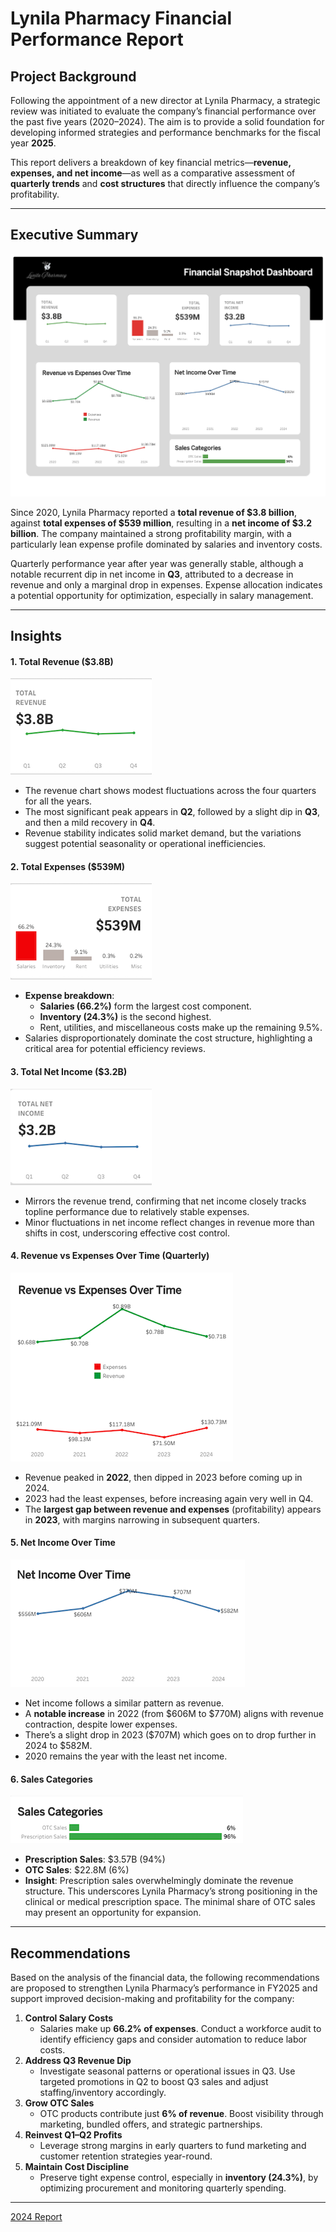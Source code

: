 # Lynila Pharmacy Financial Performance Report

## **Project Background**

Following the appointment of a new director at Lynila Pharmacy, a strategic review was initiated to evaluate the company’s financial performance over the past five years (2020–2024). The aim is to provide a solid foundation for developing informed strategies and performance benchmarks for the fiscal year **2025**.

This report delivers a breakdown of key financial metrics—**revenue, expenses, and net income**—as well as a comparative assessment of **quarterly trends** and **cost structures** that directly influence the company’s profitability.

---

## **Executive Summary**

[![](https://github.com/TiffanyNwanne/Lynila-Community-Pharmacy-Revenue-Analysis/blob/main/images/total/Total%20Over%20The%20Years.png)](https://github.com/TiffanyNwanne/Lynila-Community-Pharmacy-Revenue-Analysis/blob/main/images/total/Total%20Over%20The%20Years.png)

Since 2020, Lynila Pharmacy reported a **total revenue of $3.8 billion**, against **total expenses of $539 million**, resulting in a **net income of $3.2 billion**. The company maintained a strong profitability margin, with a particularly lean expense profile dominated by salaries and inventory costs.

Quarterly performance year after year was generally stable, although a notable recurrent dip in net income in **Q3**, attributed to a decrease in revenue and only a marginal drop in expenses. Expense allocation indicates a potential opportunity for optimization, especially in salary management.

---

## **Insights**

#### 1. **Total Revenue ($3.8B)**

[![](https://github.com/TiffanyNwanne/Lynila-Community-Pharmacy-Revenue-Analysis/blob/main/images/total/1.png)](https://github.com/TiffanyNwanne/Lynila-Community-Pharmacy-Revenue-Analysis/blob/main/images/total/1.png)

- The revenue chart shows modest fluctuations across the four quarters for all the years.
- The most significant peak appears in **Q2**, followed by a slight dip in **Q3**, and then a mild recovery in **Q4**.
- Revenue stability indicates solid market demand, but the variations suggest potential seasonality or operational inefficiencies.

#### 2. **Total Expenses ($539M)**

[![](https://github.com/TiffanyNwanne/Lynila-Community-Pharmacy-Revenue-Analysis/blob/main/images/total/2.png)](https://github.com/TiffanyNwanne/Lynila-Community-Pharmacy-Revenue-Analysis/blob/main/images/total/2.png)

- **Expense breakdown**:
    - **Salaries (66.2%)** form the largest cost component.
    - **Inventory (24.3%)** is the second highest.
    - Rent, utilities, and miscellaneous costs make up the remaining 9.5%.
- Salaries disproportionately dominate the cost structure, highlighting a critical area for potential efficiency reviews.

#### 3. **Total Net Income ($3.2B)**

[![](https://github.com/TiffanyNwanne/Lynila-Community-Pharmacy-Revenue-Analysis/blob/main/images/total/3.png)](https://github.com/TiffanyNwanne/Lynila-Community-Pharmacy-Revenue-Analysis/blob/main/images/total/3.png)

- Mirrors the revenue trend, confirming that net income closely tracks topline performance due to relatively stable expenses.
- Minor fluctuations in net income reflect changes in revenue more than shifts in cost, underscoring effective cost control.

#### 4. **Revenue vs Expenses Over Time (Quarterly)**

[![](https://github.com/TiffanyNwanne/Lynila-Community-Pharmacy-Revenue-Analysis/blob/main/images/total/4.png)](https://github.com/TiffanyNwanne/Lynila-Community-Pharmacy-Revenue-Analysis/blob/main/images/total/4.png)

- Revenue peaked in **2022**, then dipped in 2023 before coming up in 2024.
- 2023 had the least expenses, before increasing again very well in Q4.
- The **largest gap between revenue and expenses** (profitability) appears in **2023**, with margins narrowing in subsequent quarters.

#### 5. **Net Income Over Time**

[![](https://github.com/TiffanyNwanne/Lynila-Community-Pharmacy-Revenue-Analysis/blob/main/images/total/5.png)](https://github.com/TiffanyNwanne/Lynila-Community-Pharmacy-Revenue-Analysis/blob/main/images/total/5.png)

- Net income follows a similar pattern as revenue.
- A **notable increase** in 2022 (from $606M to $770M) aligns with revenue contraction, despite lower expenses.
- There’s a slight drop in 2023 ($707M) which goes on to drop further in 2024 to $582M.
- 2020 remains the year with the least net income.

#### 6. Sales Categories

[![](https://github.com/TiffanyNwanne/Lynila-Community-Pharmacy-Revenue-Analysis/blob/main/images/total/6.png)](https://github.com/TiffanyNwanne/Lynila-Community-Pharmacy-Revenue-Analysis/blob/main/images/total/6.png)

- **Prescription Sales**: $3.57B (94%)
- **OTC Sales**: $22.8M (6%)
- **Insight**: Prescription sales overwhelmingly dominate the revenue structure. This underscores Lynila Pharmacy’s strong positioning in the clinical or medical prescription space. The minimal share of OTC sales may present an opportunity for expansion.

---

## **Recommendations**

Based on the analysis of the financial data, the following recommendations are proposed to strengthen Lynila Pharmacy’s performance in FY2025 and support improved decision-making and profitability for the company:

1. **Control Salary Costs**
    - Salaries make up **66.2% of expenses**. Conduct a workforce audit to identify efficiency gaps and consider automation to reduce labor costs.
2. **Address Q3 Revenue Dip**
    - Investigate seasonal patterns or operational issues in Q3. Use targeted promotions in Q2 to boost Q3 sales and adjust staffing/inventory accordingly.
3. **Grow OTC Sales**
    - OTC products contribute just **6% of revenue**. Boost visibility through marketing, bundled offers, and strategic partnerships.
4. **Reinvest Q1–Q2 Profits**
    - Leverage strong margins in early quarters to fund marketing and customer retention strategies year-round.
5. **Maintain Cost Discipline**
    - Preserve tight expense control, especially in **inventory (24.3%)**, by optimizing procurement and monitoring quarterly spending.

---

[2024 Report](https://github.com/TiffanyNwanne/Lynila-Community-Pharmacy-Revenue-Analysis/blob/main/2024%20Report.md)
